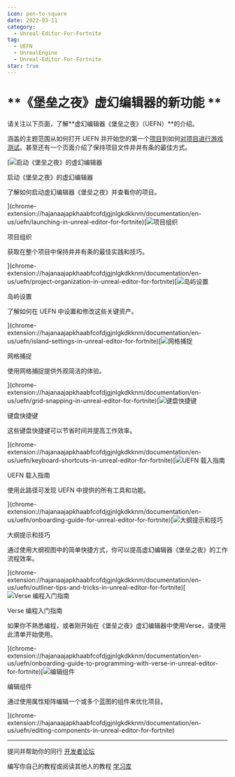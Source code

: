 ```yaml
---
icon: pen-to-square
date: 2022-03-11
category:
  - Unreal-Editor-For-Fortnite
tag:
  - UEFN
  - UnrealEngine
  - Unreal-Editor-For-Fortnite
star: true
---
```


# **《堡垒之夜》虚幻编辑器的新功能 **

请关注以下页面，了解**虚幻编辑器《堡垒之夜》（UEFN）**的介绍。

涵盖的主题范围从如何打开 UEFN 并开始您的第一个[项目](chrome-extension://hajanaajapkhaabfcofdjgjnlgkdkknm/documentation/en-us/uefn/unreal-editor-for-fortnite-glossary#project)到如何[对项目进行游戏测试](chrome-extension://hajanaajapkhaabfcofdjgjnlgkdkknm/documentation/en-us/uefn/unreal-editor-for-fortnite-glossary#playtest)。甚至还有一个页面介绍了保持项目文件井井有条的最佳方式。

[![启动《堡垒之夜》的虚幻编辑器](https://d1iv7db44yhgxn.cloudfront.net/documentation/images/4a8cd1d4-aead-4b7a-bcf7-1b62ec594de0/launch-topic-image.png)

启动《堡垒之夜》的虚幻编辑器

了解如何启动虚幻编辑器《堡垒之夜》并查看你的项目。

](chrome-extension://hajanaajapkhaabfcofdjgjnlgkdkknm/documentation/en-us/uefn/launching-in-unreal-editor-for-fortnite)[![项目组织](https://d1iv7db44yhgxn.cloudfront.net/documentation/images/1dd5aa6f-f2d8-46fb-a6f3-cf418bc2c4e1/organization-topic-image.png)

项目组织

获取在整个项目中保持井井有条的最佳实践和技巧。

](chrome-extension://hajanaajapkhaabfcofdjgjnlgkdkknm/documentation/en-us/uefn/project-organization-in-unreal-editor-for-fortnite)[![岛屿设置](https://d1iv7db44yhgxn.cloudfront.net/documentation/images/09a4e421-e9d8-4869-92f9-ba219a63f911/building-blocks-topic-image.png)

岛屿设置

了解如何在 UEFN 中设置和修改这些关键资产。

](chrome-extension://hajanaajapkhaabfcofdjgjnlgkdkknm/documentation/en-us/uefn/island-settings-in-unreal-editor-for-fortnite)[![网格捕捉](https://d1iv7db44yhgxn.cloudfront.net/documentation/images/03ae7d99-40ef-466f-89cc-97bdc093351f/grid-snap-topic-image.png)

网格捕捉

使用网格捕捉提供外观简洁的体验。

](chrome-extension://hajanaajapkhaabfcofdjgjnlgkdkknm/documentation/en-us/uefn/grid-snapping-in-unreal-editor-for-fortnite)[![键盘快捷键](https://d1iv7db44yhgxn.cloudfront.net/documentation/images/50d0609a-6f11-435b-98fb-cc5bac24ec44/keyboard-topic-image.png)

键盘快捷键

这些键盘快捷键可以节省时间并提高工作效率。

](chrome-extension://hajanaajapkhaabfcofdjgjnlgkdkknm/documentation/en-us/uefn/keyboard-shortcuts-in-unreal-editor-for-fortnite)[![UEFN 载入指南](https://d1iv7db44yhgxn.cloudfront.net/documentation/images/bd36a422-25ad-42f5-84ec-cf689760af59/onboard-topic-image.png)

UEFN 载入指南

使用此路径可发现 UEFN 中提供的所有工具和功能。

](chrome-extension://hajanaajapkhaabfcofdjgjnlgkdkknm/documentation/en-us/uefn/onboarding-guide-for-unreal-editor-for-fortnite)[![大纲提示和技巧](https://d1iv7db44yhgxn.cloudfront.net/documentation/images/94ed55bb-84ec-4518-af4e-c6fd2edfa4d0/shortcut-topic-image.png)

大纲提示和技巧

通过使用大纲视图中的简单快捷方式，你可以提高虚幻编辑器《堡垒之夜》的工作流程效率。

](chrome-extension://hajanaajapkhaabfcofdjgjnlgkdkknm/documentation/en-us/uefn/outliner-tips-and-tricks-in-unreal-editor-for-fortnite)[![Verse 编程入门指南](https://d1iv7db44yhgxn.cloudfront.net/documentation/images/39c68e0d-88bd-42ee-8f2e-cc1c22c101b5/vob-topic-image.png)

Verse 编程入门指南

如果你不熟悉编程，或者刚开始在《堡垒之夜》虚幻编辑器中使用Verse，请使用此清单开始使用。

](chrome-extension://hajanaajapkhaabfcofdjgjnlgkdkknm/documentation/en-us/uefn/onboarding-guide-to-programming-with-verse-in-unreal-editor-for-fortnite)[![编辑组件](https://d1iv7db44yhgxn.cloudfront.net/documentation/images/a0eab870-37d9-4033-8ed6-2d3955767f56/components-topic.png)

编辑组件

通过使用属性矩阵编辑一个或多个蓝图的组件来优化项目。

](chrome-extension://hajanaajapkhaabfcofdjgjnlgkdkknm/documentation/en-us/uefn/editing-components-in-unreal-editor-for-fortnite)

___

提问并帮助你的同行 [开发者论坛](https://forums.unrealengine.com/categories?tag=fortnite)

编写你自己的教程或阅读其他人的教程 [学习库](https://dev.epicgames.com/community/fortnite/learning)